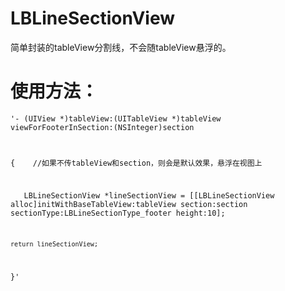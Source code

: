 # LBLineSectionView
简单封装的tableView分割线，不会随tableView悬浮的。


# 使用方法：
<code>'- (UIView *)tableView:(UITableView *)tableView viewForFooterInSection:(NSInteger)section
 
{
    //如果不传tableView和section，则会是默认效果，悬浮在视图上
    
    LBLineSectionView *lineSectionView = [[LBLineSectionView alloc]initWithBaseTableView:tableView section:section sectionType:LBLineSectionType_footer height:10];
    
    return lineSectionView;
    
}'</code>

